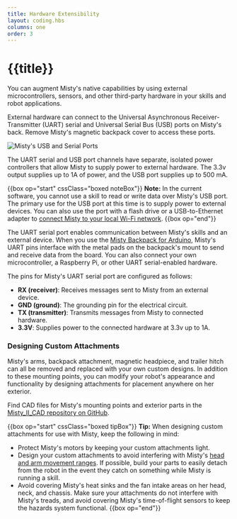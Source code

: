 ```yaml
---
title: Hardware Extensibility
layout: coding.hbs
columns: one
order: 3
---
```


# {{title}}

You can augment Misty's native capabilities by using external microcontrollers, sensors, and other third-party hardware in your skills and robot applications.

External hardware can connect to the Universal Asynchronous Receiver-Transmitter (UART) serial and Universal Serial Bus (USB) ports on Misty's back. Remove Misty's magnetic backpack cover to access these ports.

![Misty's USB and Serial Ports](../../../../../assets/images/misty-ii-backpack.png)

The UART serial and USB port channels have separate, isolated power controllers that allow Misty to supply power to external hardware. The 3.3v output supplies up to 1A of power, and the USB port supplies up to 500 mA.

{{box op="start" cssClass="boxed noteBox"}}
**Note:** In the current software, you cannot use a skill to read or write data over Misty's USB port. The primary use for the USB port at this time is to supply power to external devices. You can also use the port with a flash drive or a USB-to-Ethernet adapter to [connect Misty to your local Wi-Fi network](../../../tools-&-apps/web-based-tools/command-center/#connecting-wi-fi).
{{box op="end"}}

The UART serial port enables communication between Misty's skills and an external device. When you use the [Misty Backpack for Arduino](../../../misty-ii/robot/misty-backpack-for-arduino), Misty's UART pins interface with the metal pads on the backpack's mount to send and receive data from the board. You can also connect your own microcontroller, a Raspberry Pi, or other UART serial-enabled hardware.

The pins for Misty's UART serial port are configured as follows:
 
* **RX (receiver)**: Receives messages sent to Misty from an external device.
* **GND (ground)**: The grounding pin for the electrical circuit.
* **TX (transmitter)**: Transmits messages from Misty to connected hardware.
* **3.3V**: Supplies power to the connected hardware at 3.3v up to 1A.

### Designing Custom Attachments

Misty's arms, backpack attachment, magnetic headpiece, and trailer hitch can all be removed and replaced with your own custom designs. In addition to these mounting points, you can modify your robot's appearance and functionality by designing attachments for placement anywhere on her exterior.

Find CAD files for Misty's mounting points and exterior parts in the [Misty_II_CAD repository on GitHub](https://github.com/MistyCommunity/Misty_II_CAD).

{{box op="start" cssClass="boxed tipBox"}}
**Tip:** When designing custom attachments for use with Misty, keep the following in mind:

* Protect Misty's motors by keeping your custom attachments light.
* Design your custom attachments to avoid interfering with Misty's [head and arm movement ranges](#coordinate-system-amp-movement-ranges). If possible, build your parts to easily detach from the robot in the event they catch on something while Misty is running a skill.
* Avoid covering Misty's heat sinks and the fan intake areas on her head, neck, and chassis. Make sure your attachments do not interfere with Misty's treads, and avoid covering Misty's time-of-flight sensors to keep the hazards system functional.
{{box op="end"}}